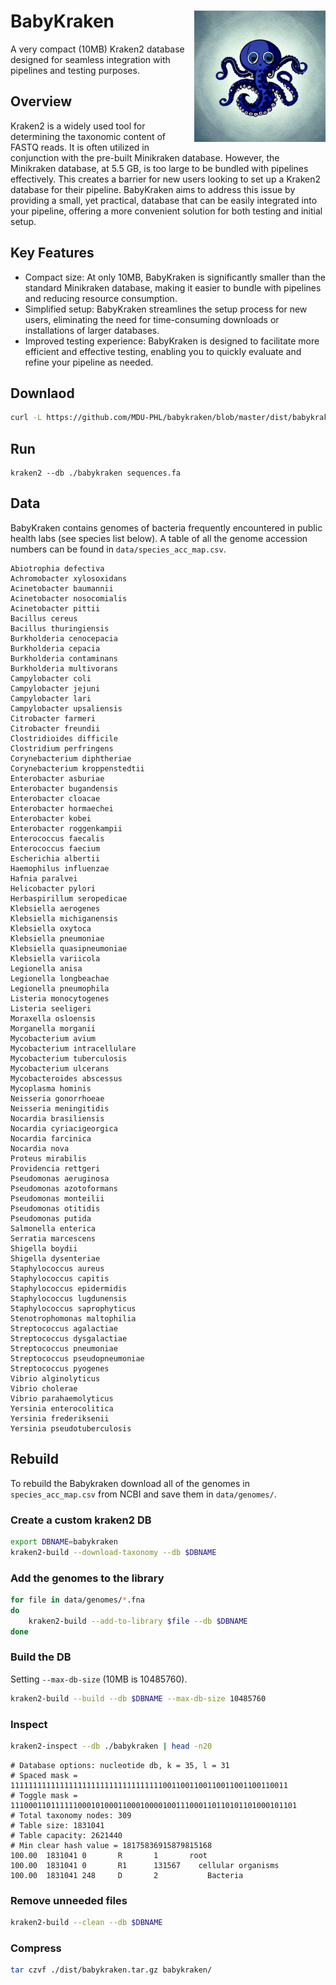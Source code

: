 # BabyKraken <img src='images/logo.png' align="right" height="210" />

A very compact (10MB) Kraken2 database designed for seamless integration with pipelines and testing purposes.

## Overview
Kraken2 is a widely used tool for determining the taxonomic content of FASTQ reads. It is often utilized in conjunction with the pre-built Minikraken database. However, the Minikraken database, at 5.5 GB, is too large to be bundled with pipelines effectively. This creates a barrier for new users looking to set up a Kraken2 database for their pipeline. BabyKraken aims to address this issue by providing a small, yet practical, database that can be easily integrated into your pipeline, offering a more convenient solution for both testing and initial setup.

## Key Features
- Compact size: At only 10MB, BabyKraken is significantly smaller than the standard Minikraken database, making it easier to bundle with pipelines and reducing resource consumption.
- Simplified setup: BabyKraken streamlines the setup process for new users, eliminating the need for time-consuming downloads or installations of larger databases.
- Improved testing experience: BabyKraken is designed to facilitate more efficient and effective testing, enabling you to quickly evaluate and refine your pipeline as needed.

## Downlaod 

```bash
curl -L https://github.com/MDU-PHL/babykraken/blob/master/dist/babykraken.tar.gz?raw=true | tar xz
```

## Run

```
kraken2 --db ./babykraken sequences.fa
```

## Data 

BabyKraken contains genomes of bacteria frequently encountered in public health labs (see species list below). A table of all the genome accession numbers can be found in `data/species_acc_map.csv`.

```
Abiotrophia defectiva
Achromobacter xylosoxidans
Acinetobacter baumannii
Acinetobacter nosocomialis
Acinetobacter pittii
Bacillus cereus
Bacillus thuringiensis
Burkholderia cenocepacia
Burkholderia cepacia
Burkholderia contaminans
Burkholderia multivorans
Campylobacter coli
Campylobacter jejuni
Campylobacter lari
Campylobacter upsaliensis
Citrobacter farmeri
Citrobacter freundii
Clostridioides difficile
Clostridium perfringens
Corynebacterium diphtheriae
Corynebacterium kroppenstedtii
Enterobacter asburiae
Enterobacter bugandensis
Enterobacter cloacae
Enterobacter hormaechei
Enterobacter kobei
Enterobacter roggenkampii
Enterococcus faecalis
Enterococcus faecium
Escherichia albertii
Haemophilus influenzae
Hafnia paralvei
Helicobacter pylori
Herbaspirillum seropedicae
Klebsiella aerogenes
Klebsiella michiganensis
Klebsiella oxytoca
Klebsiella pneumoniae
Klebsiella quasipneumoniae
Klebsiella variicola
Legionella anisa
Legionella longbeachae
Legionella pneumophila
Listeria monocytogenes
Listeria seeligeri
Moraxella osloensis
Morganella morganii
Mycobacterium avium
Mycobacterium intracellulare
Mycobacterium tuberculosis
Mycobacterium ulcerans
Mycobacteroides abscessus
Mycoplasma hominis
Neisseria gonorrhoeae
Neisseria meningitidis
Nocardia brasiliensis
Nocardia cyriacigeorgica
Nocardia farcinica
Nocardia nova
Proteus mirabilis
Providencia rettgeri
Pseudomonas aeruginosa
Pseudomonas azotoformans
Pseudomonas monteilii
Pseudomonas otitidis
Pseudomonas putida
Salmonella enterica
Serratia marcescens
Shigella boydii
Shigella dysenteriae
Staphylococcus aureus
Staphylococcus capitis
Staphylococcus epidermidis
Staphylococcus lugdunensis
Staphylococcus saprophyticus
Stenotrophomonas maltophilia
Streptococcus agalactiae
Streptococcus dysgalactiae
Streptococcus pneumoniae
Streptococcus pseudopneumoniae
Streptococcus pyogenes
Vibrio alginolyticus
Vibrio cholerae
Vibrio parahaemolyticus
Yersinia enterocolitica
Yersinia frederiksenii
Yersinia pseudotuberculosis
```

## Rebuild 

To rebuild the Babykraken download all of the genomes in `species_acc_map.csv` from NCBI and save them in `data/genomes/`. 

### Create a custom kraken2 DB

```bash
export DBNAME=babykraken
kraken2-build --download-taxonomy --db $DBNAME
```

### Add the genomes to the library
```bash
for file in data/genomes/*.fna
do
    kraken2-build --add-to-library $file --db $DBNAME
done
```

### Build the DB 

Setting `--max-db-size` (10MB is 10485760).

```bash
kraken2-build --build --db $DBNAME --max-db-size 10485760
```

### Inspect 

```bash
kraken2-inspect --db ./babykraken | head -n20
```
```
# Database options: nucleotide db, k = 35, l = 31
# Spaced mask = 11111111111111111111111111111111110011001100110011001100110011
# Toggle mask = 1110001101111110001010001100010000100111000110110101101000101101
# Total taxonomy nodes: 309
# Table size: 1831041
# Table capacity: 2621440
# Min clear hash value = 18175836915879815168
100.00  1831041 0       R       1       root
100.00  1831041 0       R1      131567    cellular organisms
100.00  1831041 248     D       2           Bacteria
```

### Remove unneeded files

```bash
kraken2-build --clean --db $DBNAME
```

### Compress

```bash
tar czvf ./dist/babykraken.tar.gz babykraken/
```
